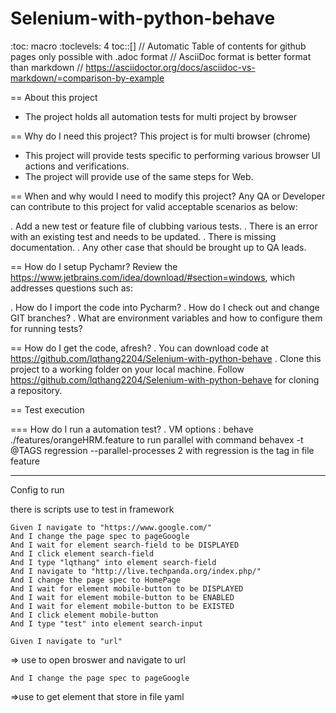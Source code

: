 # Selenium-with-python-behave

:toc: macro
:toclevels: 4
toc::[]
// Automatic Table of contents for github pages only possible with .adoc format
// AsciiDoc format is better format than markdown
// https://asciidoctor.org/docs/asciidoc-vs-markdown/=comparison-by-example

== About this project
* The project holds all automation tests for multi project by browser


== Why do I need this project?
This project is for multi browser (chrome)

* This project will provide tests specific to performing various browser UI actions and verifications.
* The project will provide use of the same steps for Web.

== When and why would I need to modify this project?
Any QA or Developer can contribute to this project for valid acceptable scenarios as below:

. Add a new test or feature file of clubbing various tests.
. There is an error with an existing test and needs to be updated.
. There is missing documentation.
. Any other case that should be brought up to QA leads.

== How do I setup Pychamr?
Review the https://www.jetbrains.com/idea/download/#section=windows, which addresses
questions such as:

. How do I import the code into Pycharm?
. How do I check out and change GIT branches?
. What are environment variables and how to configure them for running tests?

== How do I get the code, afresh?
. You can download code at https://github.com/lqthang2204/Selenium-with-python-behave
. Clone this project to a working folder on your local machine.
Follow https://github.com/lqthang2204/Selenium-with-python-behave for cloning a repository.

== Test execution

=== How do I run a automation test?
. VM options : behave ./features/orangeHRM.feature
to run parallel with command behavex -t @TAGS regression --parallel-processes 2
with regression is the tag in file feature

----



Config to run

there is scripts use to test in framework

    Given I navigate to "https://www.google.com/"
    And I change the page spec to pageGoogle
    And I wait for element search-field to be DISPLAYED
    And I click element search-field
    And I type "lqthang" into element search-field
    And I navigate to "http://live.techpanda.org/index.php/"
    And I change the page spec to HomePage
    And I wait for element mobile-button to be DISPLAYED
    And I wait for element mobile-button to be ENABLED
    And I wait for element mobile-button to be EXISTED
    And I click element mobile-button
    And I type "test" into element search-input

    Given I navigate to "url"
=> use to open broswer and navigate to url

    And I change the page spec to pageGoogle
=>use to get element that store in file yaml

